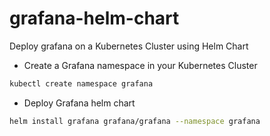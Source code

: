 # grafana-helm-chart
Deploy grafana on a Kubernetes Cluster using Helm Chart

- Create a Grafana namespace in your Kubernetes Cluster
```bash
kubectl create namespace grafana
```

- Deploy Grafana helm chart
```bash
helm install grafana grafana/grafana --namespace grafana
```
